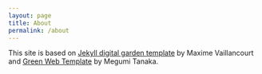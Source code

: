 ```yaml
---
layout: page
title: About
permalink: /about
---
```


This site is based on [Jekyll digital garden template](https://github.com/maximevaillancourt/digital-garden-jekyll-template) by Maxime Vaillancourt and [Green Web Template](https://github.com/meewgumi/green-web-template) by Megumi Tanaka.